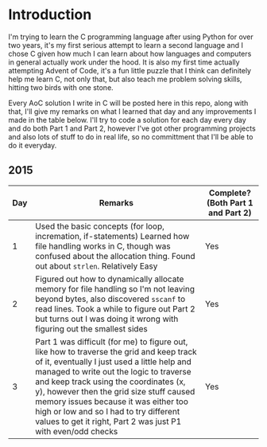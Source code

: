 # Introduction
I'm trying to learn the C programming language after using Python for over two years, it's my first serious attempt to learn a second language and I chose C given how much I can learn about
how languages and computers in general actually work under the hood. It is also my first time actually attempting Advent of Code, it's a fun little puzzle that I think can definitely help me 
learn C, not only that, but also teach me problem solving skills, hitting two birds with one stone. 

Every AoC solution I write in C will be posted here in this repo, along with that, I'll give my remarks on what I learned that day and any improvements I made in the table below. I'll try to 
code a solution for each day every day and do both Part 1 and Part 2, however I've got other programming projects and also lots of stuff to do in real life, so no committment that
I'll be able to do it everyday. 


## 2015
| Day  | Remarks | Complete? (Both Part 1 and Part 2) |
| ------------- | ------------- | ------------- |
| 1 | Used the basic concepts (for loop, incremation, if-statements) Learned how file handling works in C, though was confused about the allocation thing. Found out about `strlen`. Relatively Easy| Yes
| 2 | Figured out how to dynamically allocate memory for file handling so I'm not leaving beyond bytes, also discovered `sscanf` to read lines. Took a while to figure out Part 2 but turns out I was doing it wrong with figuring out the smallest sides | Yes
| 3 | Part 1 was difficult (for me) to figure out, like how to traverse the grid and keep track of it, eventually I just used a little help and managed to write out the logic to traverse and keep track using the coordinates (x, y), however then the grid size stuff caused memory issues because it was either too high or low and so I had to try different values to get it right, Part 2 was just P1 with even/odd checks| Yes

